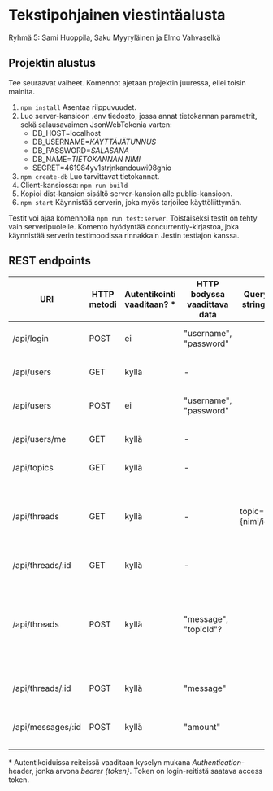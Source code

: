# Tekstipohjainen viestintäalusta

Ryhmä 5: Sami Huoppila, Saku Myyryläinen ja Elmo Vahvaselkä

## Projektin alustus

Tee seuraavat vaiheet. Komennot ajetaan projektin juuressa, ellei toisin mainita.

1. `npm install` Asentaa riippuvuudet.
2. Luo server-kansioon .env tiedosto, jossa annat tietokannan parametrit, sekä salausavaimen JsonWebTokenia varten:
	- DB_HOST=localhost
	- DB_USERNAME=*KÄYTTÄJÄTUNNUS*
	- DB_PASSWORD=*SALASANA*
	- DB_NAME=*TIETOKANNAN NIMI*
	- SECRET=461984yv1strjnkandouwi98ghio
3. `npm create-db` Luo tarvittavat tietokannat.
4. Client-kansiossa: `npm run build`
5. Kopioi dist-kansion sisältö server-kansion alle public-kansioon.
6. `npm start` Käynnistää serverin, joka myös tarjoilee käyttöliittymän.

Testit voi ajaa komennolla `npm run test:server`. Toistaiseksi testit on tehty vain serveripuolelle. Komento hyödyntää concurrently-kirjastoa, joka käynnistää serverin testimoodissa rinnakkain Jestin testiajon kanssa.

## REST endpoints

| URI               | HTTP metodi | Autentikointi vaaditaan? * | HTTP bodyssa vaadittava data | Query strings   | Palauttaa…                                                                                                                                              |
|-------------------|-------------|--------------------------|------------------------------|-----------------|---------------------------------------------------------------------------------------------------------------------------------------------------------|
| /api/login        | POST        | ei                       | "username", "password"       |                 | sisään kirjautuvan käyttäjän access tokenin.                                                                                                            |
| /api/users        | GET         | kyllä                    | -                            |                 | listan kaikista käyttäjistä ja heidän scorensa.                                                                                                         |
| /api/users        | POST        | ei                       | "username", "password"       |                 | luodun käyttäjätunnuksen tiedot.                                                                                                                        |
| /api/users/me     | GET         | kyllä                    | -                            |                 | sisään kirjautuneen käyttäjän tiedot viestiketjuineen.                                                                                                  |
| /api/topics       | GET         | kyllä                    | -                            |                 | listauksen kaikista aihealueista.                                                                                                                       |
| /api/threads      | GET         | kyllä                    | -                            | topic={nimi/id} | listan kaikista viestiketjuista aloitusviesteineen. Parametri topic palauttaa vain kyseisen aihealueen viestiketjut.                                    |
| /api/threads/:id  | GET         | kyllä                    | -                            |                 | yhden viestiketjun tiedot viesteineen.                                                                                                                  |
| /api/threads      | POST        | kyllä                    | "message", "topicId"?        |                 | annettuun aihealueeseen luodun viestiketjun, jossa mukana annettu aloitusviesti. Aihealue on valinnainen, ilman sitä ketju luodaan oletusaihealueeseen. |
| /api/threads/:id  | POST        | kyllä                    | "message"                    |                 | päivitetyn viestiketjun, johon on luotu uusi viesti.                                                                                                    |
| /api/messages/:id | POST        | kyllä                    | "amount"                     |                 | viestin, jonka score on päivittynyt annetun äänen verran.                                                                                               |

\* Autentikoiduissa reiteissä vaaditaan kyselyn mukana *Authentication*-header, jonka arvona *bearer {token}*. Token on login-reitistä saatava access token.